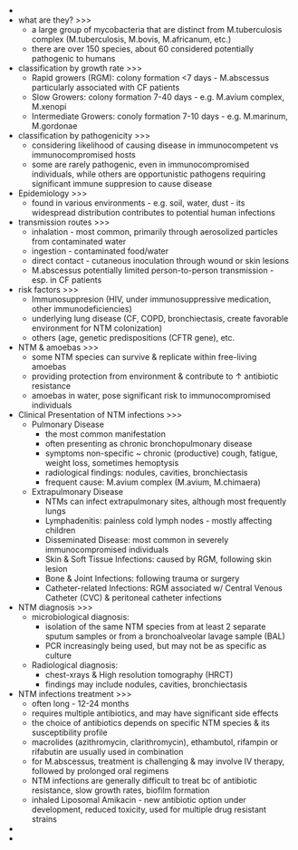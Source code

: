 - 
- what are they? >>>
    - a large group of mycobacteria that are distinct from M.tuberculosis complex (M.tuberculosis, M.bovis, M.africanum, etc.)
    - there are over 150 species, about 60 considered potentially pathogenic to humans
- classification by growth rate >>>
    - Rapid growers (RGM): colony formation <7 days - M.abscessus particularly associated with CF patients
    - Slow Growers: colony formation 7-40 days - e.g. M.avium complex, M.xenopi
    - Intermediate Growers: conoly formation 7-10 days - e.g. M.marinum, M.gordonae
- classification by pathogenicity >>>
    - considering likelihood of causing disease in immunocompetent vs immunocompromised hosts
    - some are rarely pathogenic, even in immunocompromised individuals, while others are opportunistic pathogens requiring significant immune suppresion to cause disease
- Epidemiology >>>
    - found in various environments - e.g. soil, water, dust - its widespread distribution contributes to potential human infections
- transmission routes >>>
    - inhalation - most common, primarily through aerosolized particles from contaminated water
    - ingestion - contaminated food/water
    - direct contact - cutaneous inoculation through wound or skin lesions
    - M.abscessus potentially limited person-to-person transmission - esp. in CF patients
- risk factors >>>
    - Immunosuppresion (HIV, under immunosuppressive medication, other immunodeficiencies)
    - underlying lung disease (CF, COPD, bronchiectasis, create favorable environment for NTM colonization)
    - others (age, genetic predispositions (CFTR gene), etc.
- NTM & amoebas >>>
    - some NTM species can survive & replicate within free-living amoebas
    - providing protection from environment & contribute to ↑ antibiotic resistance
    - amoebas in water, pose significant risk to immunocompromised individuals 
- Clinical Presentation of NTM infections >>>
    - Pulmonary Disease
        - the most common manifestation
        - often presenting as chronic bronchopulmonary disease
        - symptoms non-specific ~ chronic (productive) cough, fatigue, weight loss, sometimes hemoptysis
        - radiological findings: nodules, cavities, bronchiectasis 
        - frequent cause: M.avium complex (M.avium, M.chimaera)
    - Extrapulmonary Disease
        - NTMs can infect extrapulmonary sites, although most frequently lungs
        - Lymphadenitis: painless cold lymph nodes - mostly affecting children
        - Disseminated Disease: most common in severely immunocompromised individuals
        - Skin & Soft Tissue Infections: caused by RGM, following skin lesion
        - Bone & Joint Infections: following trauma or surgery
        - Catheter-related Infections: RGM associated w/ Central Venous Catheter (CVC) & peritoneal catheter infections
- NTM diagnosis >>>
    - microbiological diagnosis:
        - isolation of the same NTM species from at least 2 separate sputum samples or from a bronchoalveolar lavage sample (BAL)
        - PCR increasingly being used, but may not be as specific as culture
    - Radiological diagnosis:
        - chest-xrays & High resolution tomography (HRCT)
        - findings may include nodules, cavities, bronchiectasis 
- NTM infections treatment >>>
    - often long - 12-24 months
    - requires multiple antibiotics, and may have significant side effects
    - the choice of antibiotics depends on specific NTM species & its susceptibility profile
    - macrolides (azithromycin, clarithromycin), ethambutol, rifampin or rifabutin are usually used in combination
    - for M.abscessus, treatment is challenging & may involve IV therapy, followed by prolonged oral regimens
    - NTM infections are generally difficult to treat bc of antibiotic resistance, slow growth rates, biofilm formation
    - inhaled Liposomal Amikacin - new antibiotic option under development, reduced toxicity, used for multiple drug resistant strains
- 
- 
